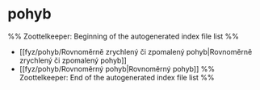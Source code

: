 # pohyb
%% Zoottelkeeper: Beginning of the autogenerated index file list  %%
-  [[fyz/pohyb/Rovnoměrně zrychlený či zpomalený pohyb|Rovnoměrně zrychlený či zpomalený pohyb]]
-  [[fyz/pohyb/Rovnoměrný pohyb|Rovnoměrný pohyb]]
%% Zoottelkeeper: End of the autogenerated index file list  %%
